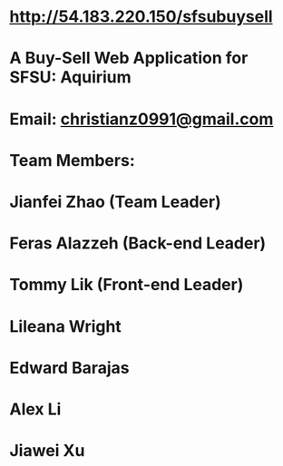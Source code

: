 # http://54.183.220.150/sfsubuysell
# A Buy-Sell Web Application for SFSU: Aquirium
# Email: christianz0991@gmail.com
# Team Members:
# Jianfei Zhao (Team Leader)
# Feras Alazzeh (Back-end Leader)
# Tommy Lik (Front-end Leader)
# Lileana Wright
# Edward Barajas
# Alex Li
# Jiawei Xu
